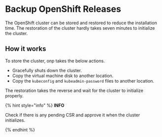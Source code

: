 # Backup OpenShift Releases

The OpenShift cluster can be stored and restored to reduce the installation time. The restoration of the cluster hardly takes seven minutes to initialize the cluster.

## How it works

To store the cluster, onp takes the below actions.

* Gracefully shuts down the cluster.
* Copy the virtual machine disk to another location.
* Copy the `kubeconfig` and `kubeadmin-password` files to another location.

The restoration takes the reverse and wait for the cluster to initialize properly.

{% hint style="info" %}
**INFO**

Check if there is any pending CSR and approve it when the cluster initializes.


{% endhint %}
